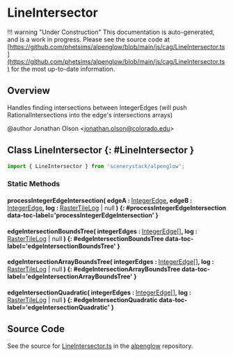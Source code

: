 # LineIntersector

!!! warning "Under Construction"
    This documentation is auto-generated, and is a work in progress. Please see the source code at
    [https://github.com/phetsims/alpenglow/blob/main/js/cag/LineIntersector.ts](https://github.com/phetsims/alpenglow/blob/main/js/cag/LineIntersector.ts) for the most up-to-date information.

## Overview

Handles finding intersections between IntegerEdges (will push RationalIntersections into the edge's intersections
arrays)

@author Jonathan Olson &lt;jonathan.olson@colorado.edu&gt;

## Class LineIntersector {: #LineIntersector }


```js
import { LineIntersector } from 'scenerystack/alpenglow';
```
### Static Methods

#### processIntegerEdgeIntersection( edgeA : <span style="font-weight: 400;">[IntegerEdge](../alpenglow/IntegerEdge.md)</span>, edgeB : <span style="font-weight: 400;">[IntegerEdge](../alpenglow/IntegerEdge.md)</span>, log : <span style="font-weight: 400;">[RasterTileLog](../alpenglow/RasterLog.md#RasterTileLog) | <span style="color: hsla(calc(var(--md-hue) + 180deg),80%,40%,1);">null</span></span> ) {: #processIntegerEdgeIntersection data-toc-label='processIntegerEdgeIntersection' }

#### edgeIntersectionBoundsTree( integerEdges : <span style="font-weight: 400;">[IntegerEdge](../alpenglow/IntegerEdge.md)[]</span>, log : <span style="font-weight: 400;">[RasterTileLog](../alpenglow/RasterLog.md#RasterTileLog) | <span style="color: hsla(calc(var(--md-hue) + 180deg),80%,40%,1);">null</span></span> ) {: #edgeIntersectionBoundsTree data-toc-label='edgeIntersectionBoundsTree' }

#### edgeIntersectionArrayBoundsTree( integerEdges : <span style="font-weight: 400;">[IntegerEdge](../alpenglow/IntegerEdge.md)[]</span>, log : <span style="font-weight: 400;">[RasterTileLog](../alpenglow/RasterLog.md#RasterTileLog) | <span style="color: hsla(calc(var(--md-hue) + 180deg),80%,40%,1);">null</span></span> ) {: #edgeIntersectionArrayBoundsTree data-toc-label='edgeIntersectionArrayBoundsTree' }

#### edgeIntersectionQuadratic( integerEdges : <span style="font-weight: 400;">[IntegerEdge](../alpenglow/IntegerEdge.md)[]</span>, log : <span style="font-weight: 400;">[RasterTileLog](../alpenglow/RasterLog.md#RasterTileLog) | <span style="color: hsla(calc(var(--md-hue) + 180deg),80%,40%,1);">null</span></span> ) {: #edgeIntersectionQuadratic data-toc-label='edgeIntersectionQuadratic' }



## Source Code

See the source for [LineIntersector.ts](https://github.com/phetsims/alpenglow/blob/main/js/cag/LineIntersector.ts) in the [alpenglow](https://github.com/phetsims/alpenglow) repository.
